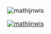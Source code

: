
<p align="left"> <img src="https://komarev.com/ghpvc/?username=rileydeman&label=Profile%20views&color=8000ff&style=flat" alt="mathijnwis" /> </p>

<p align="left"> <a href="https://github.com/ryo-ma/github-profile-trophy"><img src="https://github-profile-trophy.vercel.app/?username=mathijnwis&theme=radical" alt="mathijnwis" /></a> </p>
